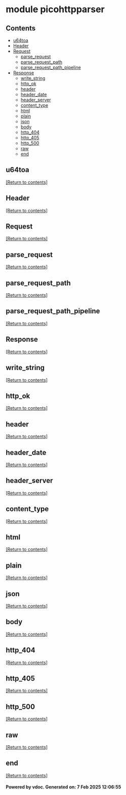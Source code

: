 # module picohttpparser


## Contents
- [u64toa](#u64toa)
- [Header](#Header)
- [Request](#Request)
  - [parse_request](#parse_request)
  - [parse_request_path](#parse_request_path)
  - [parse_request_path_pipeline](#parse_request_path_pipeline)
- [Response](#Response)
  - [write_string](#write_string)
  - [http_ok](#http_ok)
  - [header](#header)
  - [header_date](#header_date)
  - [header_server](#header_server)
  - [content_type](#content_type)
  - [html](#html)
  - [plain](#plain)
  - [json](#json)
  - [body](#body)
  - [http_404](#http_404)
  - [http_405](#http_405)
  - [http_500](#http_500)
  - [raw](#raw)
  - [end](#end)

## u64toa
[[Return to contents]](#Contents)

## Header
[[Return to contents]](#Contents)

## Request
[[Return to contents]](#Contents)

## parse_request
[[Return to contents]](#Contents)

## parse_request_path
[[Return to contents]](#Contents)

## parse_request_path_pipeline
[[Return to contents]](#Contents)

## Response
[[Return to contents]](#Contents)

## write_string
[[Return to contents]](#Contents)

## http_ok
[[Return to contents]](#Contents)

## header
[[Return to contents]](#Contents)

## header_date
[[Return to contents]](#Contents)

## header_server
[[Return to contents]](#Contents)

## content_type
[[Return to contents]](#Contents)

## html
[[Return to contents]](#Contents)

## plain
[[Return to contents]](#Contents)

## json
[[Return to contents]](#Contents)

## body
[[Return to contents]](#Contents)

## http_404
[[Return to contents]](#Contents)

## http_405
[[Return to contents]](#Contents)

## http_500
[[Return to contents]](#Contents)

## raw
[[Return to contents]](#Contents)

## end
[[Return to contents]](#Contents)

#### Powered by vdoc. Generated on: 7 Feb 2025 12:06:55
